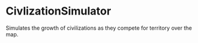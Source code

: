 # CivlizationSimulator
Simulates the growth of civilizations as they compete for territory over the map.
